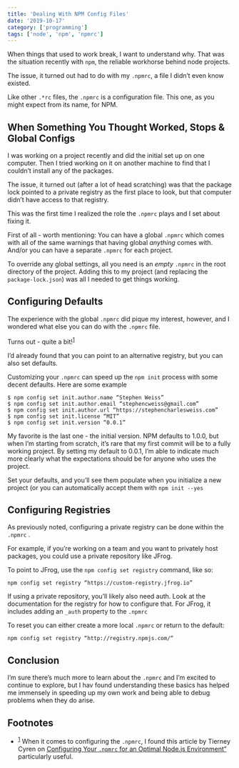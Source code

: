 ```yaml
---
title: 'Dealing With NPM Config Files'
date: '2019-10-17'
category: ['programming']
tags: ['node', 'npm', 'npmrc']
---
```


When things that used to work break, I want to understand why. That was the situation recently with `npm`, the reliable workhorse behind node projects.

The issue, it turned out had to do with my `.npmrc`, a file I didn’t even know existed.

Like other `.*rc` files, the `.npmrc` is a configuration file. This one, as you might expect from its name, for NPM.

## When Something You Thought Worked, Stops & Global Configs

I was working on a project recently and did the initial set up on one computer. Then I tried working on it on another machine to find that I couldn’t install any of the packages.

The issue, it turned out (after a lot of head scratching) was that the package lock pointed to a private registry as the first place to look, but that computer didn’t have access to that registry.

This was the first time I realized the role the `.npmrc` plays and I set about fixing it.

First of all - worth mentioning: You can have a global `.npmrc` which comes with all of the same warnings that having global _anything_ comes with. And/or you can have a separate `.npmrc` for each project.

To override any global settings, all you need is an _empty_ `.npmrc` in the root directory of the project. Adding this to my project (and replacing the `package-lock.json`) was all I needed to get things working.

## Configuring Defaults

The experience with the global `.npmrc` did pique my interest, however, and I wondered what else you can do with the `.npmrc` file.

Turns out - quite a bit!<sup>[1](#footnotes)</sup><a id="fn1"></a>

I’d already found that you can point to an alternative registry, but you can also set defaults.

Customizing your `.npmrc` can speed up the `npm init` process with some decent defaults. Here are some example

```shell
$ npm config set init.author.name “Stephen Weiss”
$ npm config set init.author.email “stephencweiss@gmail.com”
$ npm config set init.author.url “https://stephencharlesweiss.com”
$ npm config set init.license “MIT”
$ npm config set init.version “0.0.1”
```

My favorite is the last one - the initial version. NPM defaults to 1.0.0, but when I’m starting from scratch, it’s rare that my first commit will be to a fully working project. By setting my default to 0.0.1, I’m able to indicate much more clearly what the expectations should be for anyone who uses the project.

Set your defaults, and you’ll see them populate when you initialize a new project (or you can automatically accept them with `npm init --yes`

## Configuring Registries

As previously noted, configuring a private registry can be done within the `.npmrc` .

For example, if you’re working on a team and you want to privately host packages, you could use a private repository like JFrog.

To point to JFrog, use the `npm config set registry` command, like so:

```shell
npm config set registry “https://custom-registry.jfrog.io”
```

If using a private repository, you’ll likely also need auth. Look at the documentation for the registry for how to configure that. For JFrog, it includes adding an `_auth` property to the `.npmrc`

To reset you can either create a more local `.npmrc` or return to the default:

```shell
npm config set registry “http://registry.npmjs.com/“
```

## Conclusion

I’m sure there’s much more to learn about the `.npmrc` and I’m excited to continue to explore, but I hav found understanding these basics has helped me immensely in speeding up my own work and being able to debug problems when they do arise.

## Footnotes

- <sup>[1](#fn1)</sup> When it comes to configuring the `.npmrc`, I found this article by Tierney Cyren on [Configuring Your `.npmrc` for an Optimal Node.js Environment”](https://nodesource.com/blog/configuring-your-npmrc-for-an-optimal-node-js-environment/) particularly useful.
